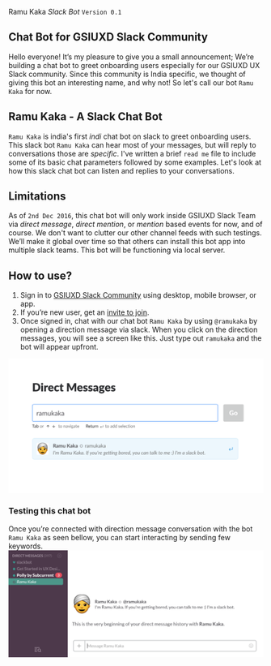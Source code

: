 Ramu Kaka *Slack Bot* `Version 0.1`

## Chat Bot for GSIUXD Slack Community

Hello everyone! It’s my pleasure to give you a small announcement; We’re building a chat bot to greet onboarding users especially for our GSIUXD UX Slack community. Since this community is India specific, we thought of giving this bot an interesting name, and why not! So let's call our bot `Ramu Kaka` for now. 


## Ramu Kaka - A Slack Chat Bot

`Ramu Kaka` is india's first _indi_ chat bot on slack to greet onboarding users. This slack bot `Ramu Kaka` can hear most of your messages, but will reply to conversations those are _specific_. I've written a brief `read me` file to include some of its basic chat parameters followed by some examples. Let's look at how this slack chat bot can listen and replies to your conversations. 

## Limitations

As of `2nd Dec 2016`, this chat bot will only work inside GSIUXD Slack Team via _direct message_, _direct mention_, or _mention_ based events for now, and of course. We don't want to clutter our other channel feeds with such testings. We’ll make it global over time so that others can install this bot app into multiple slack teams. This bot will be functioning via local server. 

## How to use?

1. Sign in to [GSIUXD Slack Community](https://getstartedinuxdesign.slack.com/) using desktop, mobile browser, or app.
2. If you’re new user, get an [invite to join](https://gsiuxd.herokuapp.com/). 
3. Once signed in, chat with our chat bot `Ramu Kaka` by using `@ramukaka` by opening a direction message via slack. When you click on the direction messages, you will see a screen like this. Just type out `ramukaka` and the bot will appear upfront. 

![Slack Direct Message](https://github.com/abinashmohanty/slack-chat-bot/blob/master/img/ramu-kaka.png)
  

### Testing this chat bot

Once you’re connected with direction message conversation with the bot `Ramu Kaka` as seen bellow, you can start interacting by sending few keywords. 
![Slack Direct Message](https://github.com/abinashmohanty/slack-chat-bot/blob/master/img/dm-slack-bot-ramu.png)







